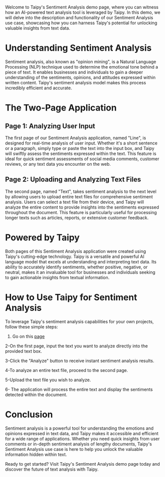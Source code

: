Welcome to Taipy's Sentiment Analysis demo page, where you can witness how an AI-powered text analysis tool is leveraged by Taipy. In this demo, we will delve into the description and functionality of our Sentiment Analysis use case, showcasing how you can harness Taipy's potential for unlocking valuable insights from text data.

# Understanding Sentiment Analysis
Sentiment analysis, also known as "opinion mining", is a Natural Language Processing (NLP) technique used to determine the emotional tone behind a piece of text. It enables businesses and individuals to gain a deeper understanding of the sentiments, opinions, and attitudes expressed within written content. Taipy's sentiment analysis model makes this process incredibly efficient and accurate.

# The Two-Page Application

## Page 1: Analyzing User Input
The first page of our Sentiment Analysis application, named "Line", is designed for real-time analysis of user input. Whether it's a short sentence or a paragraph, simply type or paste the text into the input box, and Taipy will swiftly assess the sentiments expressed within the text. This feature is ideal for quick sentiment assessments of social media comments, customer reviews, or any text data you encounter on the web.

## Page 2: Uploading and Analyzing Text Files
The second page, named "Text", takes sentiment analysis to the next level by allowing users to upload entire text files for comprehensive sentiment analysis. Users can select a text file from their device, and Taipy will analyze the entire content to provide insights into the sentiments expressed throughout the document. This feature is particularly useful for processing longer texts such as articles, reports, or extensive customer feedback.

# Powered by Taipy
Both pages of this Sentiment Analysis application were created using Taipy's cutting-edge technology. Taipy is a versatile and powerful AI language model that excels at understanding and interpreting text data. Its ability to accurately identify sentiments, whether positive, negative, or neutral, makes it an invaluable tool for businesses and individuals seeking to gain actionable insights from textual information.

# How to Use Taipy for Sentiment Analysis
To leverage Taipy's sentiment analysis capabilities for your own projects, follow these simple steps:

1. Go on this [page](https://sentiment-analysis.taipy.cloud/line)

2-On the first page, input the text you want to analyze directly into the provided text box.

3-Click the "Analyze" button to receive instant sentiment analysis results.

4-To analyze an entire text file, proceed to the second page.

5-Upload the text file you wish to analyze.

6- The application will process the entire text and display the sentiments detected within the document.



# Conclusion
Sentiment analysis is a powerful tool for understanding the emotions and opinions expressed in text data, and Taipy makes it accessible and efficient for a wide range of applications. Whether you need quick insights from user comments or in-depth sentiment analysis of lengthy documents, Taipy's Sentiment Analysis use case is here to help you unlock the valuable information hidden within text.

Ready to get started? Visit Taipy's Sentiment Analysis demo page today and discover the future of text analysis with Taipy.
